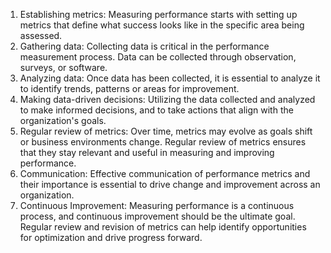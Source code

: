 

1. Establishing metrics: Measuring performance starts with setting up metrics that define what success looks like in the specific area being assessed. 
2. Gathering data: Collecting data is critical in the performance measurement process. Data can be collected through observation, surveys, or software. 
3. Analyzing data: Once data has been collected, it is essential to analyze it to identify trends, patterns or areas for improvement. 
4. Making data-driven decisions: Utilizing the data collected and analyzed to make informed decisions, and to take actions that align with the organization's goals. 
5. Regular review of metrics: Over time, metrics may evolve as goals shift or business environments change. Regular review of metrics ensures that they stay relevant and useful in measuring and improving performance. 
6. Communication: Effective communication of performance metrics and their importance is essential to drive change and improvement across an organization. 
7. Continuous Improvement: Measuring performance is a continuous process, and continuous improvement should be the ultimate goal. Regular review and revision of metrics can help identify opportunities for optimization and drive progress forward.
